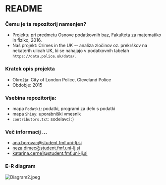 # README #

### Čemu je ta repozitorij namenjen? ###

* Projektu pri predmetu Osnove podatkovnih baz, Fakulteta za matematiko in fiziko, 2016.
* Naš projekt: Crimes in the UK -- analiza zločinov oz. prekrškov na nekaterih ulicah UK, ki se nahajajo v podatkovnih tabelah `https://data.police.uk/data/`.

### Kratek opis projekta ###

* Okrožja: City of London Police, Cleveland Police
* Obdobje: 2015

### Vsebina repozitorija: ###

* mapa `Podatki`: podatki, programi za delo s podatki
* mapa `Shiny`: uporabniški vmesnik
* `contributors.txt`: sodelavci :)

### Več informacij ... ###

* ana.borovac@student.fmf.uni-lj.si
* neza.dimec@student.fmf.uni-lj.si
* katarina.cerne1@student.fmf.uni-lj.si

### E-R diagram ###
![Diagram2.jpeg](https://bitbucket.org/repo/BEj8z9/images/1520703216-Diagram2.jpeg)